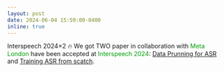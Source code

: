 ```yaml
---
layout: post
date: 2024-06-04 15:59:00-0400
inline: true
---
```




<span class="badge-flag" data-conf="iclr">Interspeech 2024×2</span> &#128293; We got TWO paper in collaboration with <font color=009f06>Meta London</font> have been accepted at <font color=009f06>Interspeech 2024</font>: [Data Prunning for ASR](https://arxiv.org/pdf/2406.18373) and [Training ASR from scatch](https://arxiv.org/pdf/2406.17614).